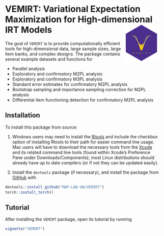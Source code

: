 
<!-- README.md is generated from README.Rmd. Please edit that file -->

# VEMIRT: Variational Expectation Maximization for High-dimensional IRT Models <img src="man/figures/logo.png" align="right" height="120" alt="" />

<!-- badges: start -->
<!-- badges: end -->

The goal of `VEMIRT` is to provide computationally efficient tools for
high-dimensional data, large sample sizes, large item banks, and complex
designs. The package contains several example datasets and functions for

- Parallel analysis
- Exploratory and confirmatory M2PL analysis
- Exploratory and confirmatory M3PL analysis
- Standard error estimates for confirmatory M2PL analysis
- Bootstrap sampling and importance sampling correction for M2PL
  analysis
- Differential item functioning detection for confirmatory M2PL analysis

## Installation

To install this package from source:

1)  Windows users may need to install the
    [Rtools](https://CRAN.R-project.org/bin/windows/Rtools/) and include
    the checkbox option of installing Rtools to their path for easier
    command line usage. Mac users will have to download the necessary
    tools from the
    [Xcode](https://apps.apple.com/ca/app/xcode/id497799835?mt=12) and
    its related command line tools (found within Xcode’s Preference Pane
    under Downloads/Components); most Linux distributions should already
    have up to date compilers (or if not they can be updated easily).

2)  Install the `devtools` package (if necessary), and install the
    package from [GitHub](https://github.com/) with

``` r
devtools::install_github("MAP-LAB-UW/VEMIRT")
torch::install_torch()
```

## Tutorial

After installing the `VEMIRT` package, open its tutorial by running

``` r
vignette("VEMIRT")
```
